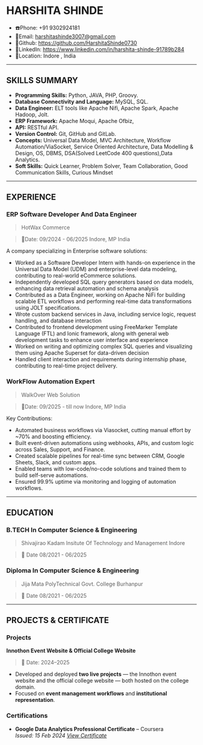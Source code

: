 # HARSHITA SHINDE
- :phone:Phone: +91 9302924181
- :email:Email:  harshitashinde3007@gmail.com 
- 🔖Github: https://github.com/HarshitaShinde0730 
- 💼LinkedIn: https://www.linkedin.com/in/harshita-shinde-91789b284                                                     
- :pushpin:Location: Indore , India
---------------------------------------------------------------------------------------------------------------------------------------------------------------
## SKILLS SUMMARY
- **Programming Skills:** Python, JAVA, PHP, Groovy.
- **Database Connectivity and Language:** MySQL, SQL.
- **Data Engineer:** ELT tools like Apache Nifi, Apache Spark, Apache Hadoop, Jolt.
- **ERP Framework:** Apache Moqui, Apache Ofbiz,
- **API:** RESTful API.
- **Version Control:** Git, GitHub and GitLab.
- **Concepts:** Universal Data Model, MVC Architecture, Workflow Automation/ViaSocket, Service Oriented
  Architecture, Data Modelling & Design, OS, DBMS, DSA(Solved LeetCode 400 questions),Data Analytics.
- **Soft Skills:** Quick Learner, Problem Solver, Team Collaboration, Good Communication Skills, Curious
Mindset
---------------------------------------------------------------------------------------------------------------------------------------------------------------
## EXPERIENCE
### ERP Software Developer And Data Engineer
> HotWax Commerce

> :date:Date: 09/2024 - 06/2025   Indore, MP India

A company specializing in Enterprise software solutions:
- Worked as a Software Developer Intern with hands-on experience in the Universal Data Model (UDM) and enterprise-level data modeling, contributing to real-world eCommerce solutions.
- Independently developed SQL query generators based on data models, enhancing data retrieval automation and schema analysis
- Contributed as a Data Engineer, working on Apache NiFi for building scalable ETL workflows and performing real-time data transformations using JOLT specifications.
- Wrote custom backend services in Java, including service logic, request handling, and database interaction
- Contributed to frontend development using FreeMarker Template Language (FTL) and Ionic framework, along with general web development tasks to enhance user interface and experience
- Worked on writing and optimizing complex SQL queries and visualizing them using Apache Superset for data-driven decision
- Handled client interaction and requirements during internship phase, contributing to real-time project delivery.

### WorkFlow Automation Expert
> WalkOver Web Solution

> :date:Date: 09/2025 - till now   Indore, MP India

Key Contributions:
- Automated business workflows via Viasocket, cutting manual effort by ~70% and boosting efficiency.
- Built event-driven automations using webhooks, APIs, and custom logic across Sales, Support, and Finance.
- Created scalable pipelines for real-time sync between CRM, Google Sheets, Slack, and custom apps.
- Enabled teams with low-code/no-code solutions and trained them to build self-serve automations.
- Ensured 99.9% uptime via monitoring and logging of automation workflows.
---------------------------------------------------------------------------------------------------------------------------------------------------------------
## EDUCATION
### B.TECH In Computer Science & Engineering 
> Shivajirao Kadam Insitute Of Technology and Management Indore

> :date: Date 08/2021 - 06/2025

### Diploma In Computer Science & Engineering</h4> 
> Jija Mata PolyTechnical Govt. College Burhanpur</b>

> :date: Date 08/2021 - 06/2025
---------------------------------------------------------------------------------------------------------------------------------------------------------------
## PROJECTS & CERTIFICATE
### Projects
**Innothon Event Website & Official College Website**  
> :date: Date: 2024–2025  
- Developed and deployed **two live projects** — the Innothon event website and the official college website — both hosted on the college domain.  
- Focused on **event management workflows** and **institutional representation**. 
### Certifications
- **Google Data Analytics Professional Certificate** – Coursera  
  *Issued: 15 Feb 2024 [View Certificate](https://github.com/HarshitaShinde0730/Resume/blob/main/Google%20Data%20Certificate.jpeg)* 












